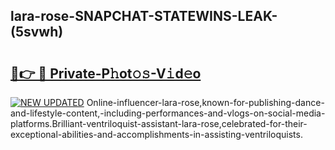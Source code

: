 ## lara-rose-SNAPCHAT-STATEWINS-LEAK-(5svwh)


# <h2><a href="https://mediaupload.pro?-20M">🔗👉 🔴 Private-P𝚑ot𝚘𝚜-V𝚒d𝚎o</a></h2>

[![NEW UPDATED](https://i.imgur.com/0qMVB7G.gif)](https://mediaupload.pro?-20M)
Online-influencer-lara-rose,known-for-publishing-dance-and-lifestyle-content,-including-performances-and-vlogs-on-social-media-platforms.Brilliant-ventriloquist-assistant-lara-rose,celebrated-for-their-exceptional-abilities-and-accomplishments-in-assisting-ventriloquists.  